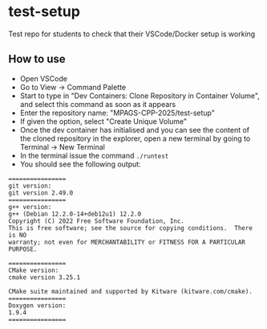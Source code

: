 # test-setup
Test repo for students to check that their VSCode/Docker setup is working

## How to use
* Open VSCode
* Go to View -> Command Palette
* Start to type in "Dev Containers: Clone Repository in Container Volume", and select this command as soon as it appears
* Enter the repository name: "MPAGS-CPP-2025/test-setup"
* If given the option, select "Create Unique Volume"
* Once the dev container has initialised and you can see the content of the cloned repository in the explorer, open a new terminal by going to Terminal -> New Terminal
* In the terminal issue the command `./runtest`
* You should see the following output:
```
================
git version:
git version 2.49.0
================
g++ version:
g++ (Debian 12.2.0-14+deb12u1) 12.2.0
Copyright (C) 2022 Free Software Foundation, Inc.
This is free software; see the source for copying conditions.  There is NO
warranty; not even for MERCHANTABILITY or FITNESS FOR A PARTICULAR PURPOSE.

================
CMake version:
cmake version 3.25.1

CMake suite maintained and supported by Kitware (kitware.com/cmake).
================
Doxygen version:
1.9.4
================
```
